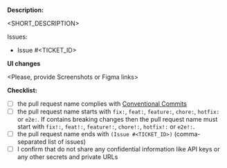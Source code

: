 **Description:**

<SHORT_DESCRIPTION>

Issues:

- Issue #<TICKET_ID>

**UI changes**

<Please, provide Screenshots or Figma links>

**Checklist:**

- [ ] the pull request name complies with [Conventional Commits](https://www.conventionalcommits.org/en/v1.0.0/)
- [ ] the pull request name starts with `fix:`, `feat:`, `feature:`, `chore:`, `hotfix:` or `e2e:`. If contains breaking changes then the pull request name must start with `fix!:`, `feat!:`, `feature!:`, `chore!:`, `hotfix!:` or `e2e!:`.
- [ ] the pull request name ends with `(Issue #<TICKET_ID>)` (comma-separated list of issues)
- [ ] I confirm that do not share any confidential information like API keys or any other secrets and private URLs
